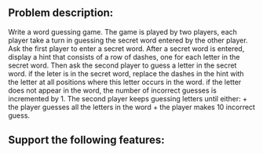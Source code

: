 
 ## Problem description:
 Write a word guessing game. The game is played by two players, each player take a turn in guessing the secret word entered by the other player. Ask the first player to enter a secret word. After a secret word is entered, display a hint that consists of a row of dashes, one for each letter in the secret word. Then ask the second player to guess a letter in the secret word. if the leter is in the secret word, replace the dashes in the hint with the letter at all positions where this letter occurs in the word. if the letter does not appear in the word, the number of incorrect guesses is incremented by 1. The second player keeps 
guessing letters until either:
	+ the player guesses all the letters in the word
	+ the player makes 10 incorrect guess.  
## Support the following features:
